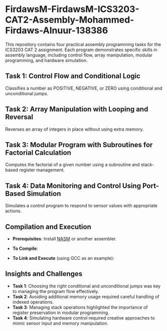 # FirdawsM-FirdawsM-ICS3203-CAT2-Assembly-Mohammed-Firdaws-Alnuur-138386
This repository contains four practical assembly programming tasks for the ICS3203 CAT 2 assignment. Each program demonstrates specific skills in assembly language, including control flow, array manipulation, modular programming, and hardware simulation.

## Task 1: Control Flow and Conditional Logic
Classifies a number as POSITIVE, NEGATIVE, or ZERO using conditional and unconditional jumps.

## Task 2: Array Manipulation with Looping and Reversal
Reverses an array of integers in place without using extra memory.

## Task 3: Modular Program with Subroutines for Factorial Calculation
Computes the factorial of a given number using a subroutine and stack-based register management.

## Task 4: Data Monitoring and Control Using Port-Based Simulation
Simulates a control program to respond to sensor values with appropriate actions.

## Compilation and Execution
- **Prerequisites**: Install [NASM](https://www.nasm.us/) or another assembler.
- **To Compile**:

- **To Link and Execute** (using GCC as an example):

## Insights and Challenges
- **Task 1**: Choosing the right conditional and unconditional jumps was key to managing the program flow effectively.
- **Task 2**: Avoiding additional memory usage required careful handling of indexed operations.
- **Task 3**: Managing stack operations highlighted the importance of register preservation in modular programming.
- **Task 4**: Simulating hardware control required creative approaches to mimic sensor input and memory manipulation.
